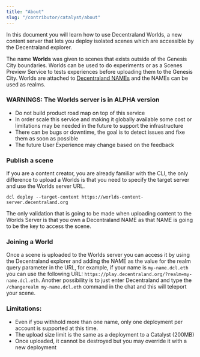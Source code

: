```yaml
---
title: "About"
slug: "/contributor/catalyst/about"
---
```


In this document you will learn how to use Decentraland Worlds, a new content server that lets you deploy isolated scenes which are accessible by the Decentraland explorer. 

The name **Worlds** was given to scenes that exists outside of the Genesis City boundaries. Worlds can be used to do experiments or as a Scenes Preview Service to tests experiences before uploading them to the Genesis City. Worlds are attached to [Decentraland NAMEs](https://builder.decentraland.org/names) and the NAMEs can be used as realms.  

### WARNINGS: The Worlds server is in ALPHA version

- Do not build product road map on top of this service
- In order scale this service and making it globally available some cost or limitations may be needed in the future to support the infrastructure 
- There can be bugs or downtime, the goal is to detect issues and fixe them as soon as possible 
- The future User Experience may change based on the feedback 


### Publish a scene 

If you are a content creator, you are already familiar with the CLI, the only difference to upload a Worlds is that you need to specify the target server and use the Worlds server URL. 

`dcl deploy --target-content https://worlds-content-server.decentraland.org` 

The only validation that is going to be made when uploading content to the Worlds Server is that you own a Decentraland NAME as that NAME is going to be the key to access the scene. 


### Joining a World 

Once a scene is uploaded to the Worlds server you can access it by using the Decentraland explorer and adding the NAME as the value for the realm query parameter in the URL, for example, if your name is `my-name.dcl.eth` you can use the following URL:  `https://play.decentraland.org/?realm=my-name.dcl.eth`. Another possibility is to just enter Decentraland and type the `/changerealm my-name.dcl.eth` command in the chat and this will teleport your scene. 


### Limitations: 

- Even if you withhold more than one name, only one deployment per account is supported at this time.
- The upload size limit is the same as a deployment to a Catalyst (200MB) 
- Once uploaded, it cannot be destroyed but you may override it with a new deployment
